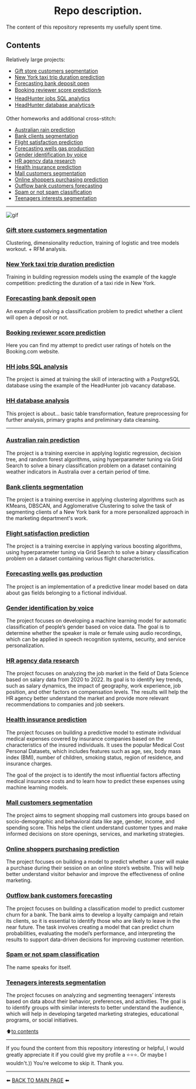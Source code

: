 <h1><center>Repo description.<center></h1>

The content of this repository represents my usefully spent time.

## Contents  

Relatively large projects:

* [Gift store customers segmentation](#gift-store-customers-segmentation)  
* [New York taxi trip duration prediction](#new-york-taxi-trip-duration-prediction)  
* [Forecasting bank deposit open](#forecasting-bank-deposit-open)  
* [Booking reviewer score prediction☕](#booking-reviewer-score-prediction)  
* [HeadHunter jobs SQL analytics](#hh-jobs-sql-analysis)  
* [HeadHunter database analytics☕](#hh-database-analysis)

Other homeworks and additional cross-stitch:

* [Australian rain prediction](#australian-rain-prediction)
* [Bank clients segmentation](#bank-clients-segmentation)
* [Flight satisfaction prediction](#flight-satisfaction-prediction)
* [Forecasting wells gas production](#forecasting-wells-gas-production)
* [Gender identification by voice](#gender-identification-by-voice)
* [HR agency data research](#hr-agency-data-research)
* [Health insurance prediction](#health-insurance-prediction)
* [Mall customers segmentation](#mall-customers-segmentation)
* [Online shoppers purchasing prediction](#online-shoppers-purchasing-prediction)
* [Outflow bank customers forecasting](#outflow-bank-customers-forecasting)
* [Spam or not spam classification](#spam-or-not-spam-classification)
* [Teenagers interests segmentation](#teenagers-interests-segmentation)

---

![gif](https://media.tenor.com/Zuq032763-cAAAAC/loading.gif)

### [Gift store customers segmentation](https://github.com/Akialema/PROJECTS.EDU/tree/main/gift_store_customers_segmentation)

Clustering, dimensionality reduction, training of logistic and tree models workout. + RFM analysis.

### [New York taxi trip duration prediction](https://github.com/Akialema/PROJECTS.EDU/tree/main/taxi_trip_duration)

Training in building regression models using the example of the kaggle competition: predicting the duration of a taxi ride in New York.

### [Forecasting bank deposit open](https://github.com/Akialema/PROJECTS.EDU/tree/main/forecasting_bank_deposit_open)

An example of solving a classification problem to predict whether a client will open a deposit or not. 

### [Booking reviewer score prediction](https://github.com/Akialema/PROJECTS.EDU/tree/main/booking_reviewer_score_prediction)

Here you can find my attempt to predict user ratings of hotels on the Booking.com website.

### [HH jobs SQL analysis](https://github.com/Akialema/PROJECTS.EDU/tree/main/hh_sql_jobs_analysis)

The project is aimed at training the skill of interacting with a PostgreSQL database using the example of the HeadHunter job vacancy database.

### [HH database analysis](https://github.com/Akialema/PROJECTS.EDU/tree/main/headhunter_jobs_analysis)

This project is about... basic table transformation, feature preprocessing for further analysis, primary graphs and preliminary data cleansing.

---

### [Australian rain prediction](https://github.com/Akialema/PROJECTS.EDU/tree/main/australian_rain_prediction)

The project is a training exercise in applying logistic regression, decision tree, and random forest algorithms, using hyperparameter tuning via Grid Search to solve a binary classification problem on a dataset containing weather indicators in Australia over a certain period of time.

### [Bank clients segmentation](https://github.com/Akialema/PROJECTS.EDU/tree/main/bank_clients_segmentation)

The project is a training exercise in applying clustering algorithms such as KMeans, DBSCAN, and Agglomerative Clustering to solve the task of segmenting clients of a New York bank for a more personalized approach in the marketing department's work.

### [Flight satisfaction prediction](https://github.com/Akialema/PROJECTS.EDU/tree/main/flight_satisfaction_prediction)

The project is a training exercise in applying various boosting algorithms, using hyperparameter tuning via Grid Search to solve a binary classification problem on a dataset containing various flight characteristics.

### [Forecasting wells gas production](https://github.com/Akialema/PROJECTS.EDU/tree/main/forecasting_wells_gas_production)

The project is an implementation of a predictive linear model based on data about gas fields belonging to a fictional individual.

### [Gender identification by voice](https://github.com/Akialema/PROJECTS.EDU/tree/main/gender_identification_by_voice)

The project focuses on developing a machine learning model for automatic classification of people’s gender based on voice data. The goal is to determine whether the speaker is male or female using audio recordings, which can be applied in speech recognition systems, security, and service personalization.

### [HR agency data research](https://github.com/Akialema/PROJECTS.EDU/tree/main/hr_agency_data_research)

The project focuses on analyzing the job market in the field of Data Science based on salary data from 2020 to 2022. Its goal is to identify key trends, such as salary dynamics, the impact of geography, work experience, job position, and other factors on compensation levels. The results will help the HR agency better understand the market and provide more relevant recommendations to companies and job seekers.

### [Health insurance prediction](https://github.com/Akialema/PROJECTS.EDU/tree/main/insurance_forecast_by_using_linear_regression)

The project focuses on building a predictive model to estimate individual medical expenses covered by insurance companies based on the characteristics of the insured individuals. It uses the popular Medical Cost Personal Datasets, which includes features such as age, sex, body mass index (BMI), number of children, smoking status, region of residence, and insurance charges.

The goal of the project is to identify the most influential factors affecting medical insurance costs and to learn how to predict these expenses using machine learning models.

### [Mall customers segmentation](https://github.com/Akialema/PROJECTS.EDU/tree/main/mall_customers_segmentation)

The project aims to segment shopping mall customers into groups based on socio-demographic and behavioral data like age, gender, income, and spending score. This helps the client understand customer types and make informed decisions on store openings, services, and marketing strategies. 

### [Online shoppers purchasing prediction](https://github.com/Akialema/PROJECTS.EDU/tree/main/online_shoppers_purchasing_prediction)

The project focuses on building a model to predict whether a user will make a purchase during their session on an online store’s website. This will help better understand visitor behavior and improve the effectiveness of online marketing.

### [Outflow bank customers forecasting](https://github.com/Akialema/PROJECTS.EDU/tree/main/outflow_bank_customers_forecasting)

The project focuses on building a classification model to predict customer churn for a bank. The bank aims to develop a loyalty campaign and retain its clients, so it is essential to identify those who are likely to leave in the near future. The task involves creating a model that can predict churn probabilities, evaluating the model’s performance, and interpreting the results to support data-driven decisions for improving customer retention.

### [Spam or not spam classification](https://github.com/Akialema/PROJECTS.EDU/tree/main/spam_or_not_classification)

The name speaks for itself.

### [Teenagers interests segmentation](https://github.com/Akialema/PROJECTS.EDU/tree/main/teenagers_interests_segmentation)

The project focuses on analyzing and segmenting teenagers’ interests based on data about their behavior, preferences, and activities. The goal is to identify groups with similar interests to better understand the audience, which will help in developing targeted marketing strategies, educational programs, or social initiatives.

:arrow_up:[to contents](#contents)

---

If you found the content from this repository interesting or helpful, I would greatly appreciate it if you could give my profile a ⭐️⭐️⭐️. Or maybe I wouldn't.)) You're welcome to skip it. Thank you.

---

⬅️ [BACK TO MAIN PAGE](https://github.com/Akialema) ⬅️